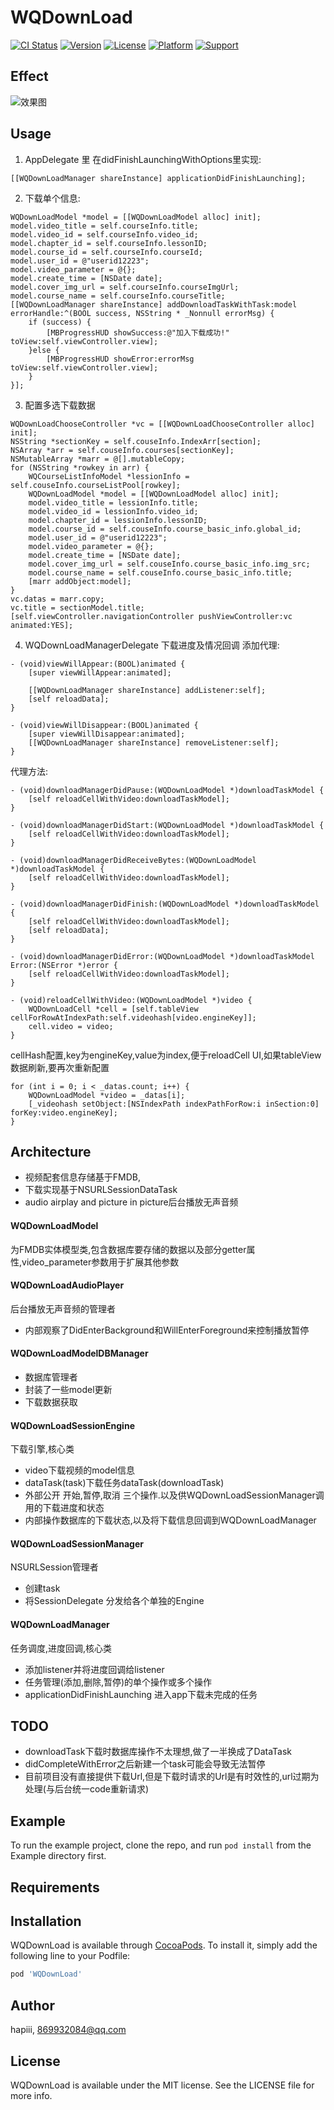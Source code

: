 # WQDownLoad

[![CI Status](https://img.shields.io/travis/hapiii/WQDownLoad.svg?style=flat)](https://travis-ci.org/hapiii/WQDownLoad)
[![Version](https://img.shields.io/cocoapods/v/WQDownLoad.svg?style=flat)](https://cocoapods.org/pods/WQDownLoad)
[![License](https://img.shields.io/cocoapods/l/WQDownLoad.svg?style=flat)](https://cocoapods.org/pods/WQDownLoad)
[![Platform](https://img.shields.io/cocoapods/p/WQDownLoad.svg?style=flat)](https://cocoapods.org/pods/WQDownLoad)
[![Support](https://img.shields.io/badge/Support-iOS%208%2B-blue.svg?style=flat)](https://www.apple.com/nl/ios/)

## Effect
![效果图](https://github.com/hapiii/WQDownLoad/blob/master/imgs/demo.gif)

## Usage
1. AppDelegate 里 在didFinishLaunchingWithOptions里实现:

```objc
[[WQDownLoadManager shareInstance] applicationDidFinishLaunching];
```

2. 下载单个信息:

```objc
WQDownLoadModel *model = [[WQDownLoadModel alloc] init];
model.video_title = self.courseInfo.title;
model.video_id = self.courseInfo.video_id;
model.chapter_id = self.courseInfo.lessonID;
model.course_id = self.courseInfo.courseId;
model.user_id = @"userid12223";
model.video_parameter = @{};
model.create_time = [NSDate date];
model.cover_img_url = self.courseInfo.courseImgUrl;
model.course_name = self.courseInfo.courseTitle;
[[WQDownLoadManager shareInstance] addDownloadTaskWithTask:model errorHandle:^(BOOL success, NSString * _Nonnull errorMsg) {
    if (success) {
        [MBProgressHUD showSuccess:@"加入下载成功!" toView:self.viewController.view];
    }else {
        [MBProgressHUD showError:errorMsg toView:self.viewController.view];
    }
}];
```

3. 配置多选下载数据

```objc
WQDownLoadChooseController *vc = [[WQDownLoadChooseController alloc] init];
NSString *sectionKey = self.couseInfo.IndexArr[section];
NSArray *arr = self.couseInfo.courses[sectionKey];
NSMutableArray *marr = @[].mutableCopy;
for (NSString *rowkey in arr) {
    WQCourseListInfoModel *lessionInfo = self.couseInfo.courseListPool[rowkey];
    WQDownLoadModel *model = [[WQDownLoadModel alloc] init];
    model.video_title = lessionInfo.title;
    model.video_id = lessionInfo.video_id;
    model.chapter_id = lessionInfo.lessonID;
    model.course_id = self.couseInfo.course_basic_info.global_id;
    model.user_id = @"userid12223";
    model.video_parameter = @{};
    model.create_time = [NSDate date];
    model.cover_img_url = self.couseInfo.course_basic_info.img_src;
    model.course_name = self.couseInfo.course_basic_info.title;
    [marr addObject:model];
}
vc.datas = marr.copy;
vc.title = sectionModel.title;
[self.viewController.navigationController pushViewController:vc animated:YES];
```

4. WQDownLoadManagerDelegate 下载进度及情况回调
添加代理:

```objc
- (void)viewWillAppear:(BOOL)animated {
    [super viewWillAppear:animated];
    
    [[WQDownLoadManager shareInstance] addListener:self];
    [self reloadData];
}

- (void)viewWillDisappear:(BOOL)animated {
    [super viewWillDisappear:animated];
    [[WQDownLoadManager shareInstance] removeListener:self];
}
```

代理方法:


```objc
- (void)downloadManagerDidPause:(WQDownLoadModel *)downloadTaskModel {
    [self reloadCellWithVideo:downloadTaskModel];
}

- (void)downloadManagerDidStart:(WQDownLoadModel *)downloadTaskModel {
    [self reloadCellWithVideo:downloadTaskModel];
}

- (void)downloadManagerDidReceiveBytes:(WQDownLoadModel *)downloadTaskModel {
    [self reloadCellWithVideo:downloadTaskModel];
}

- (void)downloadManagerDidFinish:(WQDownLoadModel *)downloadTaskModel {
    [self reloadCellWithVideo:downloadTaskModel];
    [self reloadData];
}

- (void)downloadManagerDidError:(WQDownLoadModel *)downloadTaskModel Error:(NSError *)error {
    [self reloadCellWithVideo:downloadTaskModel];
}

- (void)reloadCellWithVideo:(WQDownLoadModel *)video {
    WQDownLoadCell *cell = [self.tableView cellForRowAtIndexPath:self.videohash[video.engineKey]];
    cell.video = video;
}
```

cellHash配置,key为engineKey,value为index,便于reloadCell UI,如果tableView数据刷新,要再次重新配置

```objc
for (int i = 0; i < _datas.count; i++) {
    WQDownLoadModel *video = _datas[i];
    [_videohash setObject:[NSIndexPath indexPathForRow:i inSection:0] forKey:video.engineKey];
}
```

## Architecture

* 视频配套信息存储基于FMDB, 
* 下载实现基于NSURLSessionDataTask
* audio airplay and picture in picture后台播放无声音频

#### WQDownLoadModel

为FMDB实体模型类,包含数据库要存储的数据以及部分getter属性,video_parameter参数用于扩展其他参数
#### WQDownLoadAudioPlayer

后台播放无声音频的管理者

* 内部观察了DidEnterBackground和WillEnterForeground来控制播放暂停

#### WQDownLoadModelDBManager 

* 数据库管理者
* 封装了一些model更新
* 下载数据获取

#### WQDownLoadSessionEngine

下载引擎,核心类

* video下载视频的model信息 
* dataTask(task)下载任务dataTask(downloadTask)
* 外部公开 开始,暂停,取消 三个操作.以及供WQDownLoadSessionManager调用的下载进度和状态
* 内部操作数据库的下载状态,以及将下载信息回调到WQDownLoadManager

#### WQDownLoadSessionManager

NSURLSession管理者

* 创建task
* 将SessionDelegate 分发给各个单独的Engine


#### WQDownLoadManager
任务调度,进度回调,核心类

* 添加listener并将进度回调给listener
* 任务管理(添加,删除,暂停)的单个操作或多个操作
* applicationDidFinishLaunching 进入app下载未完成的任务


## TODO

* downloadTask下载时数据库操作不太理想,做了一半换成了DataTask
* didCompleteWithError之后新建一个task可能会导致无法暂停
* 目前项目没有直接提供下载Url,但是下载时请求的Url是有时效性的,url过期为处理(与后台统一code重新请求)

## Example

To run the example project, clone the repo, and run `pod install` from the Example directory first.

## Requirements

## Installation

WQDownLoad is available through [CocoaPods](https://cocoapods.org). To install
it, simply add the following line to your Podfile:

```ruby
pod 'WQDownLoad'
```

## Author

hapiii, 869932084@qq.com

## License

WQDownLoad is available under the MIT license. See the LICENSE file for more info.
